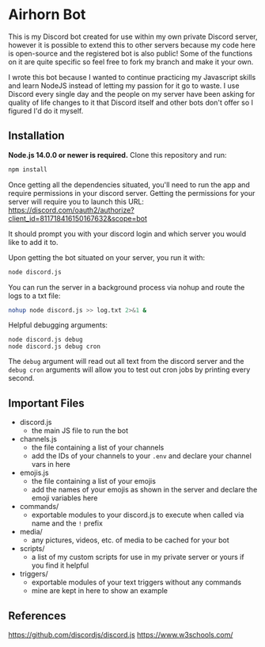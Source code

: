 # Airhorn Bot

This is my Discord bot created for use within my own private Discord server, however it is possible to extend this to other servers because my code here is open-source and the registered bot is also public! Some of the functions on it are quite specific so feel free to fork my branch and make it your own.

I wrote this bot because I wanted to continue practicing my Javascript skills and learn NodeJS instead of letting my passion for it go to waste. I use Discord every single day and the people on my server have been asking for quality of life changes to it that Discord itself and other bots don't offer so I figured I'd do it myself.


## Installation
**Node.js 14.0.0 or newer is required.**
Clone this repository and run:
```bash
npm install
```
Once getting all the dependencies situated, you'll need to run the app and require permissions in your discord server. Getting the permissions for your server will require you to launch this URL:
https://discord.com/oauth2/authorize?client_id=811718416150167632&scope=bot

It should prompt you with your discord login and which server you would like to add it to.

Upon getting the bot situated on your server, you run it with:
```bash
node discord.js
```
You can run the server in a background process via nohup and route the logs to a txt file:
```bash
nohup node discord.js >> log.txt 2>&1 &
```

Helpful debugging arguments:
```
node discord.js debug
node discord.js debug cron
```
The `debug` argument will read out all text from the discord server and the `debug cron` arguments will allow you to test out cron jobs by printing every second.

## Important Files
* discord.js
	* the main JS file to run the bot
* channels.js
	* the file containing a list of your channels
	* add the IDs of your channels to your `.env` and declare your channel vars in here
* emojis.js
	* the file containing a list of your emojis
	* add the names of your emojis as shown in the server and declare the emoji variables here
* commands/
	* exportable modules to your discord.js to execute when called via name and the `!` prefix
* media/
	* any pictures, videos, etc. of media to be cached for your bot
* scripts/
	* a list of my custom scripts for use in my private server or yours if you find it helpful
* triggers/
	* exportable modules of your text triggers without any commands
	* mine are kept in here to show an example


## References
https://github.com/discordjs/discord.js
https://www.w3schools.com/